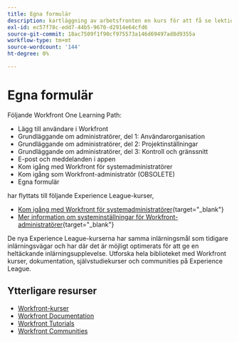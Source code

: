 ```yaml
---
title: Egna formulär
description: kartläggning av arbetsfronten en kurs för att få se lektionskurser
exl-id: ec57f78c-edd7-44b5-9670-d2914e64cfd6
source-git-commit: 18ac7509f1f90cf975573a146d69497ad8d9355a
workflow-type: tm+mt
source-wordcount: '144'
ht-degree: 0%

---
```


# Egna formulär

Följande Workfront One Learning Path:

* Lägg till användare i Workfront
* Grundläggande om administratörer, del 1: Användarorganisation
* Grundläggande om administratörer, del 2: Projektinställningar
* Grundläggande om administratörer, del 3: Kontroll och gränssnitt
* E-post och meddelanden i appen
* Kom igång med Workfront för systemadministratörer
* Kom igång som Workfront-administratör (OBSOLETE)
* Egna formulär

har flyttats till följande Experience League-kurser,

* [Kom igång med Workfront för systemadministratörer](https://experienceleague.adobe.com/?recommended=Workfront-A-1-2022.1.admin){target="_blank"}
* [Mer information om systeminställningar för Workfront-administratörer](https://experienceleague.adobe.com/?recommended=Workfront-A-1-2022.2.admin){target="_blank"}

De nya Experience League-kurserna har samma inlärningsmål som tidigare inlärningsvägar och har där det är möjligt optimerats för att ge en heltäckande inlärningsupplevelse.  Utforska hela biblioteket med Workfront kurser, dokumentation, självstudiekurser och communities på Experience League.

## Ytterligare resurser

* [Workfront-kurser](https://experienceleague.adobe.com/?lang=en&amp;Solution=Workfront#courses)
* [Workfront Documentation](https://experienceleague.adobe.com/docs/workfront.html)
* [Workfront Tutorials](https://experienceleague.adobe.com/docs/workfront-learn/tutorials-workfront/home.html)
* [Workfront Communities](https://experienceleaguecommunities.adobe.com/t5/workfront/ct-p/workfront)
